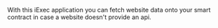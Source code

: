 With this iExec application you can fetch website data onto your smart contract in case a website doesn't provide an api.
